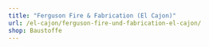 ```yaml
---
title: "Ferguson Fire & Fabrication (El Cajon)"
url: /el-cajon/ferguson-fire-und-fabrication-el-cajon/
shop: Baustoffe
---
```

